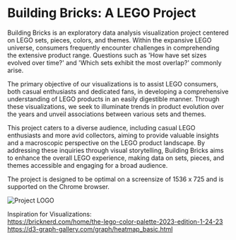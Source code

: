 # Building Bricks: A LEGO Project

Building Bricks is an exploratory data analysis visualization project centered on LEGO sets, pieces, colors, and themes. Within the expansive LEGO universe, consumers frequently encounter challenges in comprehending the extensive product range. Questions such as 'How have set sizes evolved over time?' and 'Which sets exhibit the most overlap?' commonly arise.

The primary objective of our visualizations is to assist LEGO consumers, both casual enthusiasts and dedicated fans, in developing a comprehensive understanding of LEGO products in an easily digestible manner. Through these visualizations, we seek to illuminate trends in product evolution over the years and unveil associations between various sets and themes.

This project caters to a diverse audience, including casual LEGO enthusiasts and more avid collectors, aiming to provide valuable insights and a macroscopic perspective on the LEGO product landscape. By addressing these inquiries through visual storytelling, Building Bricks aims to enhance the overall LEGO experience, making data on sets, pieces, and themes accessible and engaging for a broad audience.

The project is designed to be optimal on a screensize of 1536 x 725 and is supported on the Chrome browser. 

![Project LOGO](https://github.students.cs.ubc.ca/CPSC447-2023W-T1/g10/blob/main/data/project_image.png?raw=true)

Inspiration for Visualizations:  
https://bricknerd.com/home/the-lego-color-palette-2023-edition-1-24-23  
https://d3-graph-gallery.com/graph/heatmap_basic.html   